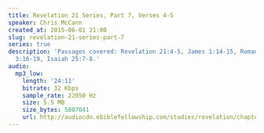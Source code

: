 ```yaml
---
title: Revelation 21 Series, Part 7, Verses 4-5
speaker: Chris McCann
created_at: 2015-06-01 21:00
slug: revelation-21-series-part-7
series: true
description: 'Passages covered: Revelation 21:4-5, James 1:14-15, Romans 6:23, Genesis
  3:16-19, Isaiah 25:7-8.'
audio:
  mp3_low:
    length: '24:11'
    bitrate: 32 Kbps
    sample_rate: 22050 Hz
    size: 5.5 MB
    size_bytes: 5807041
    url: http://audiocdn.ebiblefellowship.com/studies/revelation/chapter-21/2015.06.01_McCann_-_Revelation_21_Series_Part_7.mp3
---
```

